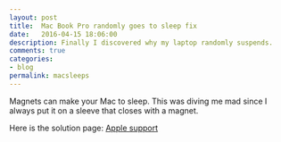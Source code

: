 ```yaml
---
layout: post
title:  Mac Book Pro randomly goes to sleep fix
date:   2016-04-15 18:06:00
description: Finally I discovered why my laptop randomly suspends.
comments: true
categories:
- blog
permalink: macsleeps
---
```


Magnets can make your Mac to sleep. This was diving me mad since I always put it on a sleeve that closes with a magnet.

Here is the solution page: [Apple support](https://support.apple.com/en-us/HT203315)